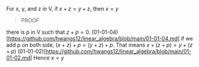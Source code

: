 For x, y, and z in V, if $x + z = y + z$, then $x = y$

> PROOF

there is p in V such that $z + p = 0$. (01-01-04)[https://github.com/hwangs12/linear_algebra/blob/main/01-01-04.md]
if we add p on both side, $(x+z)+p = (y+z)+p$.
That means $x+(z+p) = y+(z+p)$ (01-01-02)[https://github.com/hwangs12/linear_algebra/blob/main/01-01-02.md]
Hence $x = y$
